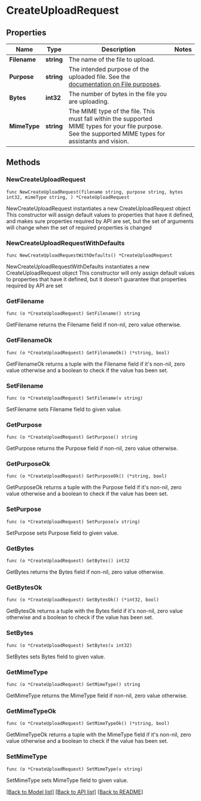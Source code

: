 # CreateUploadRequest

## Properties

Name | Type | Description | Notes
------------ | ------------- | ------------- | -------------
**Filename** | **string** | The name of the file to upload.  | 
**Purpose** | **string** | The intended purpose of the uploaded file.  See the [documentation on File purposes](/docs/api-reference/files/create#files-create-purpose).  | 
**Bytes** | **int32** | The number of bytes in the file you are uploading.  | 
**MimeType** | **string** | The MIME type of the file.  This must fall within the supported MIME types for your file purpose. See the supported MIME types for assistants and vision.  | 

## Methods

### NewCreateUploadRequest

`func NewCreateUploadRequest(filename string, purpose string, bytes int32, mimeType string, ) *CreateUploadRequest`

NewCreateUploadRequest instantiates a new CreateUploadRequest object
This constructor will assign default values to properties that have it defined,
and makes sure properties required by API are set, but the set of arguments
will change when the set of required properties is changed

### NewCreateUploadRequestWithDefaults

`func NewCreateUploadRequestWithDefaults() *CreateUploadRequest`

NewCreateUploadRequestWithDefaults instantiates a new CreateUploadRequest object
This constructor will only assign default values to properties that have it defined,
but it doesn't guarantee that properties required by API are set

### GetFilename

`func (o *CreateUploadRequest) GetFilename() string`

GetFilename returns the Filename field if non-nil, zero value otherwise.

### GetFilenameOk

`func (o *CreateUploadRequest) GetFilenameOk() (*string, bool)`

GetFilenameOk returns a tuple with the Filename field if it's non-nil, zero value otherwise
and a boolean to check if the value has been set.

### SetFilename

`func (o *CreateUploadRequest) SetFilename(v string)`

SetFilename sets Filename field to given value.


### GetPurpose

`func (o *CreateUploadRequest) GetPurpose() string`

GetPurpose returns the Purpose field if non-nil, zero value otherwise.

### GetPurposeOk

`func (o *CreateUploadRequest) GetPurposeOk() (*string, bool)`

GetPurposeOk returns a tuple with the Purpose field if it's non-nil, zero value otherwise
and a boolean to check if the value has been set.

### SetPurpose

`func (o *CreateUploadRequest) SetPurpose(v string)`

SetPurpose sets Purpose field to given value.


### GetBytes

`func (o *CreateUploadRequest) GetBytes() int32`

GetBytes returns the Bytes field if non-nil, zero value otherwise.

### GetBytesOk

`func (o *CreateUploadRequest) GetBytesOk() (*int32, bool)`

GetBytesOk returns a tuple with the Bytes field if it's non-nil, zero value otherwise
and a boolean to check if the value has been set.

### SetBytes

`func (o *CreateUploadRequest) SetBytes(v int32)`

SetBytes sets Bytes field to given value.


### GetMimeType

`func (o *CreateUploadRequest) GetMimeType() string`

GetMimeType returns the MimeType field if non-nil, zero value otherwise.

### GetMimeTypeOk

`func (o *CreateUploadRequest) GetMimeTypeOk() (*string, bool)`

GetMimeTypeOk returns a tuple with the MimeType field if it's non-nil, zero value otherwise
and a boolean to check if the value has been set.

### SetMimeType

`func (o *CreateUploadRequest) SetMimeType(v string)`

SetMimeType sets MimeType field to given value.



[[Back to Model list]](../README.md#documentation-for-models) [[Back to API list]](../README.md#documentation-for-api-endpoints) [[Back to README]](../README.md)


